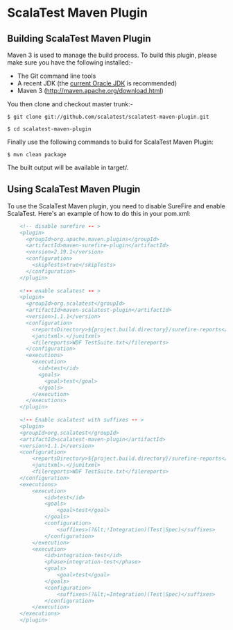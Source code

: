 ScalaTest Maven Plugin
======================

Building ScalaTest Maven Plugin
-------------------------------

Maven 3 is used to manage the build process.  To build this plugin, please make sure you have the following installed:-

  * The Git command line tools
  * A recent JDK (the [current Oracle JDK](http://www.oracle.com/technetwork/java/javase/downloads/index.html) is recommended)
  * Maven 3 (http://maven.apache.org/download.html)

You then clone and checkout master trunk:-

    $ git clone git://github.com/scalatest/scalatest-maven-plugin.git
    
    $ cd scalatest-maven-plugin

Finally use the following commands to build for ScalaTest Maven Plugin: 

    $ mvn clean package

The built output will be available in target/.

Using ScalaTest Maven Plugin
----------------------------

To use the ScalaTest Maven plugin, you need to disable SureFire and enable ScalaTest. Here's an example of how to do this in your pom.xml: 

```xml
    <!-- disable surefire -- >
    <plugin>
      <groupId>org.apache.maven.plugins</groupId>
      <artifactId>maven-surefire-plugin</artifactId>
      <version>2.19.1</version>
      <configuration>
        <skipTests>true</skipTests>
      </configuration>
    </plugin>
    
    <!-- enable scalatest -- >
    <plugin>
      <groupId>org.scalatest</groupId>
      <artifactId>maven-scalatest-plugin</artifactId>
      <version>1.1.1</version>
      <configuration>
        <reportsDirectory>${project.build.directory}/surefire-reports</reportsDirectory>
        <junitxml>.</junitxml>
        <filereports>WDF TestSuite.txt</filereports>
      </configuration>
      <executions>
        <execution>
          <id>test</id>
          <goals>
            <goal>test</goal>
          </goals>
        </execution>
      </executions>
    </plugin>
    
    <!-- Enable scalatest with suffixes -- >
    <plugin>
    <groupId>org.scalatest</groupId>
    <artifactId>scalatest-maven-plugin</artifactId>
    <version>1.1.1</version>
    <configuration>
        <reportsDirectory>${project.build.directory}/surefire-reports</reportsDirectory>
        <junitxml>.</junitxml>
        <filereports>WDF TestSuite.txt</filereports>
    </configuration>
    <executions>
        <execution>
            <id>test</id>
            <goals>
                <goal>test</goal>
            </goals>
            <configuration>
                <suffixes>(?&lt;!Integration)(Test|Spec)</suffixes>
            </configuration>
        </execution>
        <execution>
            <id>integration-test</id>
            <phase>integration-test</phase>
            <goals>
                <goal>test</goal>
            </goals>
            <configuration>
                <suffixes>(?&lt;=Integration)(Test|Spec)</suffixes>
            </configuration>
        </execution>
    </executions>
    </plugin>
```
